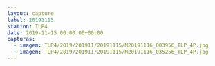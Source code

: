 ```yaml
---
layout: capture
label: 20191115
station: TLP4
date: 2019-11-15 00:00:00+00:00
capturas:
  - imagem: TLP4/2019/201911/20191115/M20191116_003956_TLP_4P.jpg
  - imagem: TLP4/2019/201911/20191115/M20191116_035256_TLP_4P.jpg
---
```

